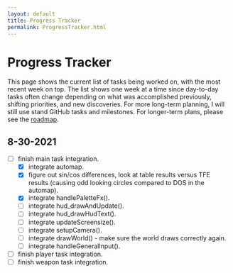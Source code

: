```yaml
---
layout: default
title: Progress Tracker
permalink: ProgressTracker.html
---
```

# Progress Tracker
This page shows the current list of tasks being worked on, with the most recent week on top. The list shows one week at a time since day-to-day tasks often change depending on what was accomplished previously, shifting priorities, and new discoveries. For more long-term planning, I will still use stand GitHub tasks and milestones. For longer-term plans, please see the [roadmap](Roadmap.html).

## 8-30-2021
- [ ] finish main task integration.
  - [x] integrate automap.
  - [x] figure out sin/cos differences, look at table results versus TFE results (causing odd looking circles compared to DOS in the automap).
  - [x] integrate handlePaletteFx().
  - [ ] integrate hud_drawAndUpdate().
  - [ ] integrate hud_drawHudText().
  - [ ] integrate updateScreensize().
  - [ ] integrate setupCamera().
  - [ ] integrate drawWorld() - make sure the world draws correctly again.
  - [ ] integrate handleGeneralInput().
- [ ] finish player task integration.
- [ ] finish weapon task integration.
